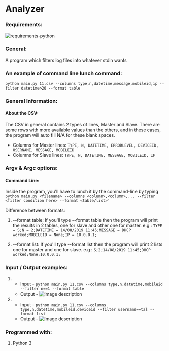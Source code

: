 # Analyzer
### Requirements:

![requirements-python](https://img.shields.io/badge/requirements-python--3.6-brightgreen.svg)

### General:
A program which filters log files into whatever stdin wants

### An example of command line lunch command:
`python main.py 11.csv --columns type,n,datetime,message,mobileid,ip --filter datetime>20 --format table`

### General Information:
#### About the CSV:
The CSV in general contains 2 types of lines, Master and Slave.
There are some rows with more available values than the others, and in these cases, the program will auto fill N/A for these blank spaces.
- Columns for Master lines:
`TYPE, N, DATETIME, ERRORLEVEL, DEVICEID, USERNAME, MESSAGE, MOBILEID`
- Columns for Slave lines:
`TYPE, N, DATETIME, MESSAGE, MOBILEID, IP ` 


### Argv & Argc options:
#### Command Line:
Inside the program, you'll have to lunch it by the command-line by typing `python main.py <filename> --columns <column>,<column>,... --filter <filter condition here> --format <table/list>'`

Difference between formats:
1. --format table:
If you'll type --format table then the program will print the results in 2 tables, one for slave and other one for master.
e.g : `TYPE = S;N = 2;DATETIME = 14/08/2019 11:45;MESSAGE = DHCP worked;MOBILEID = None;IP = 10.0.0.1;`

2. --format list:
If you'll type --format list then the program will print 2 lists one for master and one for slave.
e.g : `S;2;14/08/2019 11:45;DHCP worked;None;10.0.0.1;`

### Input / Output examples:
1. - Input - `python main.py 11.csv --columns type,n,datetime,mobileid --filter n==1 --format table`
   - Output - ![Image description](/src/output1.png)

2. - Input - `python main.py 11.csv --columns type,n,datetime,mobileid,deviceid --filter username==tal --format list`
   - Output - ![Image description](/src/output2.png)



### Programmed with:
1. Python 3
